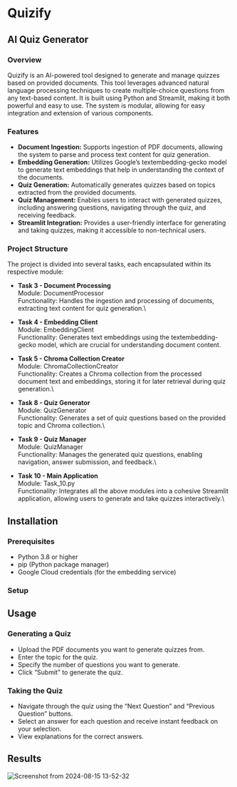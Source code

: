 # Quizify
## AI Quiz Generator
### Overview

Quizify is an AI-powered tool designed to generate and manage quizzes based on provided documents. This tool leverages advanced natural language processing techniques to create multiple-choice questions from any text-based content. It is built using Python and Streamlit, making it both powerful and easy to use. The system is modular, allowing for easy integration and extension of various components.

### Features
-  **Document Ingestion:** Supports ingestion of PDF documents, allowing the system to parse and process text content for quiz generation.
-  **Embedding Generation:** Utilizes Google’s textembedding-gecko model to generate text embeddings that help in understanding the context of the documents.
-  **Quiz Generation:** Automatically generates quizzes based on topics extracted from the provided documents.
-  **Quiz Management:** Enables users to interact with generated quizzes, including answering questions, navigating through the quiz, and receiving feedback.
-  **Streamlit Integration:** Provides a user-friendly interface for generating and taking quizzes, making it accessible to non-technical users.

### Project Structure

The project is divided into several tasks, each encapsulated within its respective module:
-  **Task 3 - Document Processing**\
   Module: DocumentProcessor\
   Functionality: Handles the ingestion and processing of documents, extracting text content for quiz generation.\
-  **Task 4 - Embedding Client**\
   Module: EmbeddingClient\
   Functionality: Generates text embeddings using the textembedding-gecko model, which are crucial for understanding document content.
-  **Task 5 - Chroma Collection Creator**\
		Module: ChromaCollectionCreator\
		Functionality: Creates a Chroma collection from the processed document text and embeddings, storing it for later retrieval during quiz generation.\
  
-  **Task 8 - Quiz Generator**\
		Module: QuizGenerator\
		Functionality: Generates a set of quiz questions based on the provided topic and Chroma collection.\
  
-  **Task 9 - Quiz Manager**\
  Module: QuizManager\
		Functionality: Manages the generated quiz questions, enabling navigation, answer submission, and feedback.\
  
-  **Task 10 - Main Application**\
		Module: Task_10.py\
		Functionality: Integrates all the above modules into a cohesive Streamlit application, allowing users to generate and take quizzes interactively.\

## Installation

### Prerequisites
-  Python 3.8 or higher
-  pip (Python package manager)
-  Google Cloud credentials (for the embedding service)
### Setup


## Usage

### Generating a Quiz
-  Upload the PDF documents you want to generate quizzes from.
-  Enter the topic for the quiz.
-  Specify the number of questions you want to generate.
-  Click “Submit” to generate the quiz.

### Taking the Quiz
-  Navigate through the quiz using the “Next Question” and “Previous Question” buttons.
-  Select an answer for each question and receive instant feedback on your selection.
-  View explanations for the correct answers.

## Results
![Screenshot from 2024-08-15 13-52-32](https://github.com/user-attachments/assets/9150306c-8cbc-4121-97d2-9492138c6671)

